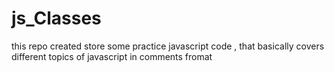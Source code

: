 # js_Classes
this repo created store some practice javascript code , that basically covers  different topics of javascript in comments fromat
